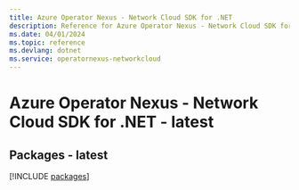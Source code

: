 ```yaml
---
title: Azure Operator Nexus - Network Cloud SDK for .NET
description: Reference for Azure Operator Nexus - Network Cloud SDK for .NET
ms.date: 04/01/2024
ms.topic: reference
ms.devlang: dotnet
ms.service: operatornexus-networkcloud
---
```

# Azure Operator Nexus - Network Cloud SDK for .NET - latest
## Packages - latest
[!INCLUDE [packages](operator-nexus---network-cloud-index.md)]